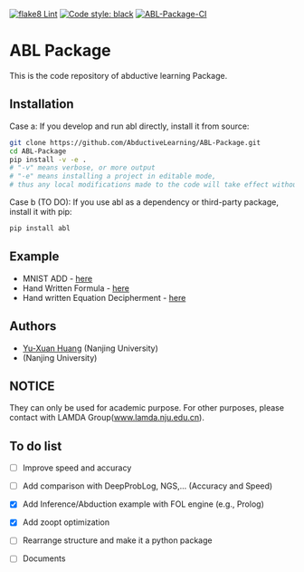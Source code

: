 [![flake8 Lint](https://github.com/AbductiveLearning/ABL-Package/actions/workflows/lint.yaml/badge.svg?branch=Dev)](https://github.com/AbductiveLearning/ABL-Package/actions/workflows/lint.yaml)
[![Code style: black](https://img.shields.io/badge/code%20style-black-000000.svg)](https://github.com/psf/black)
[![ABL-Package-CI](https://github.com/AbductiveLearning/ABL-Package/actions/workflows/build-and-test.yaml/badge.svg?branch=Dev)](https://github.com/AbductiveLearning/ABL-Package/actions/workflows/build-and-test.yaml)

# ABL Package

This is the code repository of abductive learning Package.

## Installation

Case a: If you develop and run abl directly, install it from source:
```bash 
git clone https://github.com/AbductiveLearning/ABL-Package.git
cd ABL-Package
pip install -v -e .
# "-v" means verbose, or more output
# "-e" means installing a project in editable mode,
# thus any local modifications made to the code will take effect without reinstallation.
```
Case b (TO DO):  If you use abl as a dependency or third-party package, install it with pip:
```bash 
pip install abl
```

## Example 
+ MNIST ADD - [here](https://github.com/AbductiveLearning/ABL-Package/blob/Dev/examples/mnist_add/mnist_add_example.ipynb)
+ Hand Written Formula - [here](https://github.com/AbductiveLearning/ABL-Package/blob/Dev/examples/hwf/hwf_example.ipynb)
+ Hand written Equation Decipherment - [here](https://github.com/AbductiveLearning/ABL-Package/tree/Dev/examples/hed)

## Authors 

- [Yu-Xuan Huang](http://www.lamda.nju.edu.cn/huangyx/) (Nanjing University)
- [](http://www.lamda.nju.edu.cn//) (Nanjing University)


## NOTICE 
They can only be used for academic purpose. For other purposes, please contact with LAMDA Group(www.lamda.nju.edu.cn).

## To do list 

- [ ] Improve speed and accuracy
- [ ] Add comparison with DeepProbLog, NGS,... (Accuracy and Speed)
- [x] Add Inference/Abduction example with FOL engine (e.g., Prolog)
- [x] Add zoopt optimization
- [ ] Rearrange structure and make it a python package
- [ ] Documents

